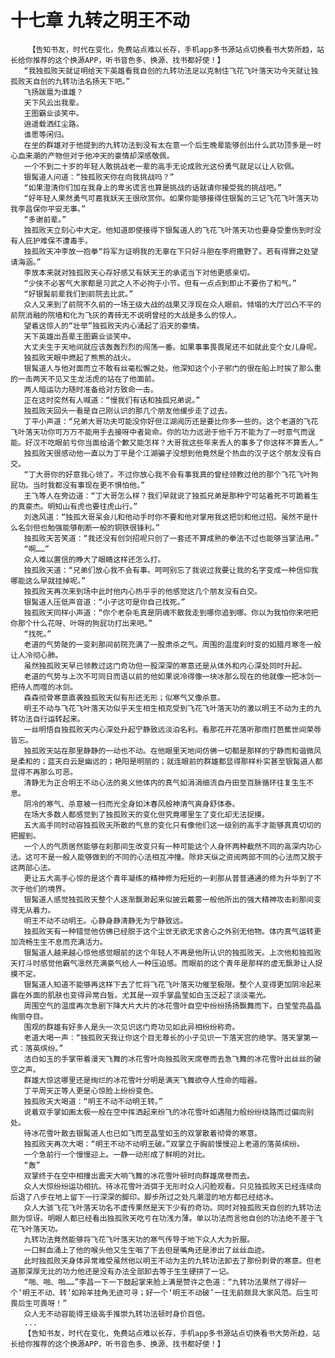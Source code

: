 # 十七章 九转之明王不动
        【告知书友，时代在变化，免费站点难以长存，手机app多书源站点切换看书大势所趋，站长给你推荐的这个换源APP，听书音色多、换源、找书都好使！】
       “我独孤败天就证明给天下英雄看我自创的九转功法足以克制住飞花飞叶落天功今天就让独孤败天自创的九转功法名扬天下吧。”
       飞扬跋扈为谁雄？
       天下风云出我辈。
       王图霸业谈笑中。
       逍遥载洒红尘路。
       谁愿等闲归。
       在坐的群雄对于他提到的九转功法到没有太在意一个后生晚辈能够创出什么武功顶多是一时心血来潮的产物但对于他冲天的豪情却深感敬佩。
       一个不到二十岁的年轻人敢挑战老一辈的高手无论成败光这份勇气就足以让人钦佩。
       银髯道人问道：“独孤败天你在向我挑战吗？”
       “如果澄清你们加在我身上的卑劣谎言也算是挑战的话就请你接受我的挑战吧。”
       “好年轻人果然勇气可嘉我妖天王很欣赏你。如果你能够接得住银髯的三记飞花飞叶落天功我李昌保你平安无事。”
       “多谢前辈。”
       独孤败天立刻心中大定。他知道即使接得下银髯道人的飞花飞叶落天功也要身受重伤到时没有人庇护难保不遭毒手。
       独孤败天冲李放一抱拳“将军为证明我的无辜在下只好斗胆在李府撒野了。若有得罪之处望请海涵。”
       李放本来就对独孤败天心存好感又有妖天王的承诺当下对他更感亲切。
       “少侠不必客气大家都是习武之人不必拘于小节。但有一点点到即止不要伤了和气。”
       “好银髯前辈我们到前院去比武。”
       众人又来到了前院不久前的一场王级大战的战果又浮现在众人眼前。倾塌的大厅凹凸不平的前院消融的院墙和化为飞灰的青砖无不说明曾经的大战是多么的惊人。
       望着这惊人的“壮举”独孤败天内心涌起了滔天的豪情。
       天下英雄出吾辈王图霸业谈笑中。
       大丈夫生于天地间就应该轰轰烈烈的闯荡一番。如果事事畏畏尾还不如就此变个女儿身呢。
       独孤败天眼中燃起了熊熊的战火。
       银髯道人与他对面而立不敢有丝毫松懈之处。他深知这个小子邪门的很在船上时挨了那么重的一击两天不见又生龙活虎的站在了他面前。
       两人暗运功力随时准备给对方致命一击。
       正在这时突然有人喊道：“慢我们有话和独孤兄弟说。”
       独孤败天回头一看是自己刚认识的那几个朋友他缓步走了过去。
       丁平小声道：“兄弟大哥功夫可能没你好但江湖阅历还是要比你多一些的。这个老道的飞花飞叶落天功你可万万不能用手去接呀中者毙命。你的功力远逊于他千万不能为了一时意气而逞能。好汉不吃眼前亏你当面给道个歉又能怎样？大哥我这些年来丢人的事多了你这样不算丢人。”
       独孤败天很感动他一直以为丁平是个江湖骗子没想到他竟然是个热血的汉子这个朋友没有白交。
       “丁大哥你的好意我心领了。不过你放心我不会有事我真的曾经领教过他的那个飞花飞叶狗屁功。当时我都没有事现在更不惧怕他。”
       王飞等人在旁边道：“丁大哥怎么样？我们早就说了独孤兄弟是那种宁可站着死不可跪着生的真豪杰。明知山有虎也要往虎山行。”
       刘逸风道：“独孤大哥呆会儿和他动手时你不要和他对掌用我这把剑和他过招。虽然不是什么名剑但也勉强能够削断一般的铜铁很锋利。”
       独孤败天苦笑道：“我还没有创剑招呢只创了一套还不算成熟的拳法不过也能够当掌法用。”
       “啊……”
       众人难以置信的睁大了眼睛这样还怎么打。
       独孤败天道：“兄弟们放心我不会有事。呵呵别忘了我说过我要让我的名字变成一种信仰我哪能这么早就挂掉呢。”
       独孤败天再次来到场中此时他内心热乎乎的他感觉这几个朋友没有白交。
       银髯道人压低声音道：“小子这可是你自己找死。”
       独孤败天同样小声道：“你个老杂毛真是阴魂不散我走到哪你追到哪。你以为我怕你来吧把你那个什么花呀、叶呀的狗屁功打出来吧。”
       “找死。”
       老道的气势陡的一变刹那间前院充满了一股肃杀之气。周围的温度刹时变的如腊月寒冬一般让人冷彻心肺。
       虽然独孤败天早已领教过这门奇功但一股深深的寒意还是从体外和内心深处同时升起。
       老道的气势与上次不可同日而语以前的他如果说冷得像一块冰那么现在的他就像一把冰剑一把待人而噬的冰剑。
       森森彻骨寒意直袭独孤败天似有形还无形；似寒气又像杀意。
       明王不动与飞花飞叶落天功似乎天生相生相克受到飞花飞叶落天功的激以明王不动为主的九转功法自行运转起来。
       一丝明悟自独孤败天内心深处升起宁静致远淡泊名利。看那花开花落听那雨打芭蕉世间荣辱皆忘。
       独孤败天站在那里静静的一动也不动。在他眼里天地间仿佛一切都是那样的宁静而和谐微风是柔和的；蓝天白云是幽远的；艳阳是明丽的；就连眼前的群雄都显得那样朴实甚至银髯道人都显得不再那么可恶。
       清静无为正合明王不动心法的奥义他体内的真气如涓涓细流自丹田至百脉循环往复生生不息。
       阴冷的寒气、杀意被一扫而光全身如沐春风般神清气爽身舒体泰。
       在场大多数人都感觉到了独孤败天的变化但究竟哪里生了变化却无法捉摸。
       五大高手同时动容独孤败天所散的气息的变化只有像他们这一级别的高手才能够真真切切的把握到。
       一个人的气质居然能够在刹那间生改变只有一种可能这个人身怀两种截然不同的高深内功心法。这可不是一般人能够做到的不同的心法相互冲撞。除非天纵之资阅两部不同的心法而又脱于这两部心法。
       更让五大高手心惊的是这个青年凝练的精神修为短短的一刹那从普普通通的修为升华到了不次于他们的境界。
       银髯道人感觉独孤败天整个人逐渐飘渺起来似披云戴雾一般他所出的强大精神攻击刹那间变得无从着力。
       明王不动不动明王。心静身静清静无为宁静致远。
       独孤败天有一种错觉他仿佛已经脱于这个尘世无欲无求舍心之外别无他物。体内真气运转更加流畅生生不息而充满活力。
       银髯道人越来越心惊他感觉眼前的这个年轻人不再是他所认识的独孤败天。上次他和独孤败天打斗时感觉他霸气凛然充满豪气给人一种压迫感。而眼前的这个青年是那样的虚无飘渺让人捉摸不定。
       银髯道人知道不能够再这样下去了忙将飞花飞叶落天功催至极限。整个人变得更加阴冷起来露在外面的肌肤也变得异常白皙。尤其是一双手掌晶莹如白玉泛起了淡淡毫光。
       周围空气的温度再次急剧下降大片大片的冰花雪叶自空中纷纷扬扬飘舞而下。白莹莹亮晶晶绚丽夺目。
       围观的群雄有好多人是头一次见识这门奇功见如此异相纷纷称奇。
       老道大喝一声：“独孤败天我让你这个目无尊长的小子见识一下落天宫的绝学。落天掌第一式：落英缤纷。”
       洁白如玉的手掌带着漫天飞舞的冰花雪叶向独孤败天席卷而去急飞舞的冰花雪叶出丝丝的破空之声。
       群雄大惊这哪里还是绚烂的冰花雪叶分明是满天飞舞欲夺人性命的暗器。
       丁平周天正等人更是心惊脸上纷纷变色。
       独孤败天大喝道：“明王不动不动明王转。”
       说着双手掌如画太极一般在空中挥洒起来纷飞的冰花雪叶如遇阻力般纷纷绕路而过偏向别处。
       待冰花雪叶散去银髯道人也已如飞而至晶莹如玉的双掌散着彻骨的寒意。
       独孤败天再次大喝：“明王不动不动明王破。”双掌立于胸前慢慢迎上老道的落英缤纷。
       一个急前行一个慢慢迎上。一静一动形成了鲜明的对比。
       “轰”
       双掌终于在空中相撞出震天大响飞舞的冰花雪叶顿时向群雄席卷而去。
       众人大惊纷纷运功相抗。待冰花雪叶消弭于无形时众人闪脸观看。只见独孤败天已经连续向后退了八步在地上留下一行深深的脚印。脚步所过之处凡潮湿的地方都已经结冰。
       众人大骇飞花飞叶落天功名不虚传果然是天下少有的奇功。同时对独孤败天自创的九转功法颇为惊讶。明眼人都已经看出独孤败天吃亏在功浅力薄。单以功法而言他自创的功法绝不差于飞花飞叶落天功。
       九转功法竟然能够将飞花飞叶落天功的寒气传导于地下众人大为折服。
       一口鲜血涌上了他的喉头他又生生咽了下去但是嘴角还是渗出了丝丝血迹。
       此时独孤败天身体异常难受虽然他以明王不动为主的九转功法卸去了那份刺骨的寒意。但老道那深厚无比的功力他还是没有办法全部卸去等于生生硬拼了一记。
       “啪、啪、啪……”李昌一下一下鼓起掌来脸上满是赞许之色道：“九转功法果然了得好一个‘明王不动、转’如羚羊挂角无迹可寻；好一个‘明王不动破’一往无前颇具大家风范。后生可畏后生可畏呀！”
       众人无不动容能得王级高手推崇九转功法顿时身价百倍。
       ...
       【告知书友，时代在变化，免费站点难以长存，手机app多书源站点切换看书大势所趋，站长给你推荐的这个换源APP，听书音色多、换源、找书都好使！】